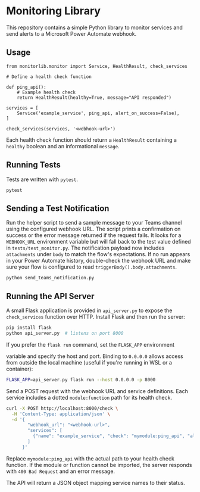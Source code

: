 # Monitoring Library

This repository contains a simple Python library to monitor services and send alerts to a Microsoft Power Automate webhook.

## Usage

```
from monitorlib.monitor import Service, HealthResult, check_services

# Define a health check function

def ping_api():
    # Example health check
    return HealthResult(healthy=True, message="API responded")

services = [
    Service('example_service', ping_api, alert_on_success=False),
]

check_services(services, '<webhook-url>')
```

Each health check function should return a `HealthResult` containing a
`healthy` boolean and an informational `message`.

## Running Tests

Tests are written with `pytest`.

```
pytest
```

## Sending a Test Notification

Run the helper script to send a sample message to your Teams channel using
the configured webhook URL. The script prints a confirmation on success or
the error message returned if the request fails. It looks for a `WEBHOOK_URL`
environment variable but will fall back to the test value defined in
`tests/test_monitor.py`. The notification payload now includes `attachments`
under `body` to match the flow's expectations. If no run appears in your
Power Automate history, double-check the webhook URL and make sure your flow
is configured to read `triggerBody().body.attachments`.

```
python send_teams_notification.py
```


## Running the API Server

A small Flask application is provided in `api_server.py` to expose the
`check_services` function over HTTP. Install Flask and then run the server:

```bash
pip install flask
python api_server.py  # listens on port 8000
```

If you prefer the `flask run` command, set the `FLASK_APP` environment

variable and specify the host and port. Binding to `0.0.0.0` allows
access from outside the local machine (useful if you're running in WSL
or a container):

```bash
FLASK_APP=api_server.py flask run --host 0.0.0.0 -p 8000

```

Send a POST request with the webhook URL and service definitions. Each
service includes a dotted `module:function` path for its health check.

```bash
curl -X POST http://localhost:8000/check \
  -H 'Content-Type: application/json' \
  -d '{
        "webhook_url": "<webhook-url>",
        "services": [
          {"name": "example_service", "check": "mymodule:ping_api", "alert_on_success": false}
        ]
      }'
```


Replace `mymodule:ping_api` with the actual path to your health check
function. If the module or function cannot be imported, the server responds
with `400 Bad Request` and an error message.


The API will return a JSON object mapping service names to their status.
